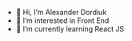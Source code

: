 - 👋 Hi, I’m Alexander Dordiuk
- 👀 I’m interested in Front End 
- 🌱 I’m currently learning React JS


<!---
Drawen77/Drawen77 is a ✨ special ✨ repository because its `README.md` (this file) appears on your GitHub profile.
You can click the Preview link to take a look at your changes.
--->
